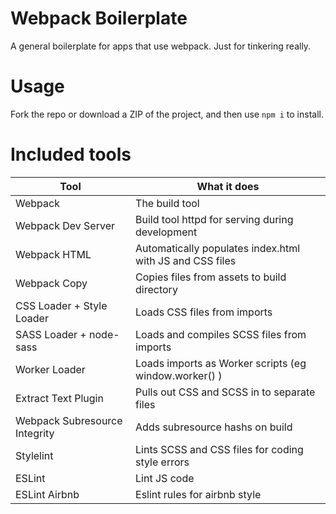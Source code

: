 # Webpack Boilerplate

A general boilerplate for apps that use webpack. Just for tinkering really.

# Usage

Fork the repo or download a ZIP of the project, and then use `npm i` to install.

# Included tools

| Tool | What it does |
| --- | --- |
| Webpack | The build tool
| Webpack Dev Server | Build tool httpd for serving during development
| Webpack HTML | Automatically populates index.html with JS and CSS files 
| Webpack Copy | Copies files from assets to build directory
| CSS Loader + Style Loader | Loads CSS files from imports
| SASS Loader + node-sass | Loads and compiles SCSS files from imports
| Worker Loader | Loads imports as Worker scripts (eg window.worker() )
| Extract Text Plugin | Pulls out CSS and SCSS in to separate files
| Webpack Subresource Integrity | Adds subresource hashs on build
| Stylelint | Lints SCSS and CSS files for coding style errors
| ESLint | Lint JS code
| ESLint Airbnb | Eslint rules for airbnb style
